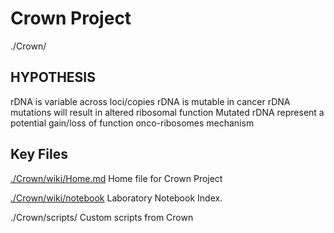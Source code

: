 # Crown Project
  ./Crown/

## HYPOTHESIS
  rDNA is variable across loci/copies
  rDNA is mutable in cancer
  rDNA mutations will result in altered ribosomal function
  Mutated rDNA represent a potential gain/loss of function onco-ribosomes mechanism

## Key Files

  [./Crown/wiki/Home.md](./wiki/Home.md)
	Home file for Crown Project

  [./Crown/wiki/notebook](./wiki/notebook/)
	Laboratory Notebook Index.

  ./Crown/scripts/
	Custom scripts from Crown


